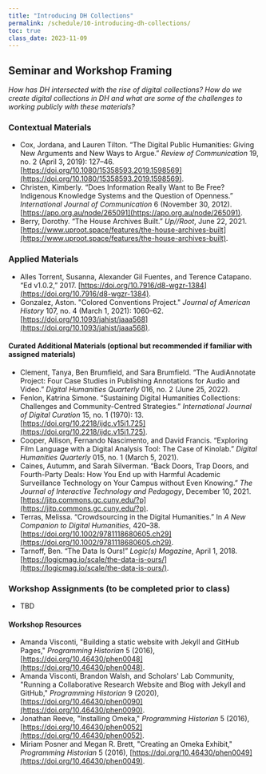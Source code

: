 ```yaml
---
title: "Introducing DH Collections"
permalink: /schedule/10-introducing-dh-collections/
toc: true
class_date: 2023-11-09
---
```


## Seminar and Workshop Framing

*How has DH intersected with the rise of digital collections? How do we create digital collections in DH and what are some of the challenges to working publicly with these materials?*

### Contextual Materials

- Cox, Jordana, and Lauren Tilton. “The Digital Public Humanities: Giving New Arguments and New Ways to Argue.” *Review of Communication* 19, no. 2 (April 3, 2019): 127–46. [https://doi.org/10.1080/15358593.2019.1598569](https://doi.org/10.1080/15358593.2019.1598569).
- Christen, Kimberly. “Does Information Really Want to Be Free? Indigenous Knowledge Systems and the Question of Openness.” *International Journal of Communication* 6 (November 30, 2012). [https://apo.org.au/node/265091](https://apo.org.au/node/265091).
- Berry, Dorothy. “The House Archives Built.” *Up//Root*, June 22, 2021. [https://www.uproot.space/features/the-house-archives-built](https://www.uproot.space/features/the-house-archives-built).

### Applied Materials

- Alles Torrent, Susanna, Alexander Gil Fuentes, and Terence Catapano. “Ed v1.0.2,” 2017. [https://doi.org/10.7916/d8-wgzr-1384](https://doi.org/10.7916/d8-wgzr-1384).
- Gonzalez, Aston. "Colored Conventions Project." *Journal of American History* 107, no. 4 (March 1, 2021): 1060–62. [https://doi.org/10.1093/jahist/jaaa568](https://doi.org/10.1093/jahist/jaaa568).

#### Curated Additional Materials (optional but recommended if familiar with assigned materials)

- Clement, Tanya, Ben Brumfield, and Sara Brumfield. “The AudiAnnotate Project: Four Case Studies in Publishing Annotations for Audio and Video.” *Digital Humanities Quarterly* 016, no. 2 (June 25, 2022).
- Fenlon, Katrina Simone. “Sustaining Digital Humanities Collections: Challenges and Community-Centred Strategies.” *International Journal of Digital Curation* 15, no. 1 (1970): 13. [https://doi.org/10.2218/ijdc.v15i1.725](https://doi.org/10.2218/ijdc.v15i1.725).
- Cooper, Allison, Fernando Nascimento, and David Francis. “Exploring Film Language with a Digital Analysis Tool: The Case of Kinolab.” *Digital Humanities Quarterly* 015, no. 1 (March 5, 2021).
- Caines, Autumm, and Sarah Silverman. “Back Doors, Trap Doors, and Fourth-Party Deals: How You End up with Harmful Academic Surveillance Technology on Your Campus without Even Knowing.” *The Journal of Interactive Technology and Pedagogy*, December 10, 2021. [https://jitp.commons.gc.cuny.edu/?p](https://jitp.commons.gc.cuny.edu/?p).
- Terras, Melissa. “Crowdsourcing in the Digital Humanities.” In *A New Companion to Digital Humanities*, 420–38. [https://doi.org/10.1002/9781118680605.ch29](https://doi.org/10.1002/9781118680605.ch29).
- Tarnoff, Ben. “The Data Is Ours!” *Logic(s) Magazine*, April 1, 2018. [https://logicmag.io/scale/the-data-is-ours/](https://logicmag.io/scale/the-data-is-ours/).

### Workshop Assignments (to be completed prior to class)

- TBD

#### Workshop Resources

- Amanda Visconti, "Building a static website with Jekyll and GitHub Pages," *Programming Historian* 5 (2016), [https://doi.org/10.46430/phen0048](https://doi.org/10.46430/phen0048).
- Amanda Visconti, Brandon Walsh, and Scholars' Lab Community, "Running a Collaborative Research Website and Blog with Jekyll and GitHub," *Programming Historian* 9 (2020), [https://doi.org/10.46430/phen0090](https://doi.org/10.46430/phen0090).
- Jonathan Reeve, "Installing Omeka," *Programming Historian* 5 (2016), [https://doi.org/10.46430/phen0052](https://doi.org/10.46430/phen0052).
- Miriam Posner and Megan R. Brett, "Creating an Omeka Exhibit," *Programming Historian* 5 (2016), [https://doi.org/10.46430/phen0049](https://doi.org/10.46430/phen0049).

